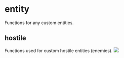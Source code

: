 # entity
Functions for any custom entities.

## hostile
Functions used for custom hostile entities (enemies).
![](https://media.giphy.com/media/26FfhLJnsv2rLYiRO/giphy.gif)
